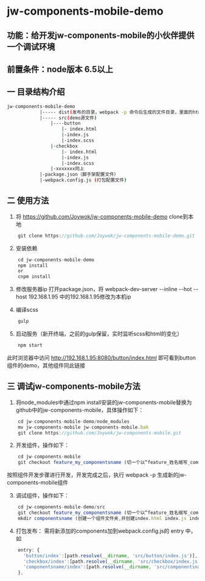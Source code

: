 # jw-components-mobile-demo


## 功能：给开发jw-components-mobile的小伙伴提供一个调试环境

## 前置条件：node版本 6.5以上


## 一 目录结构介绍

```bash
jw-components-mobile-demo 
			|----- dist(发布的目录，webpack -p 命令后生成的文件目录，里面的html可双击浏览器中运行)
			|----- src(demo源文件)
				|----button
					|- index.html
					|-index.js
					|-index.scss
				|-checkbox
					|- index.html
					|-index.js
					|-index.scss
				|-xxxxxxx同上
			|-package.json（脚手架配置文件）
			|-webpack.config.js (打包配置文件)
```															



## 二 使用方法

1. 将 https://github.com/Joywok/jw-components-mobile-demo clone到本地
```js
	git clone https://github.com/Joywok/jw-components-mobile-demo.git
```

2. 安装依赖
```js
	cd jw-components-mobile-demo
	npm install
	or
	cnpm install
```

3. 修改服务器ip
打开package.json，将 webpack-dev-server --inline --hot --host 192.168.1.95 中的192.168.1.95修改为本机ip

4. 编译scss
```js
	gulp
```
5. 启动服务（新开终端，之前的gulp保留，实时监听scss和html的变化）
```js
	npm start
```
此时浏览器中访问 http://192.168.1.95:8080/button/index.html 即可看到button组件的demo，其他组件同此链接


## 三 调试jw-components-mobile方法

1. 将node_modules中通过npm install安装的jw-components-mobile替换为 github中的jw-components-mobile，具体操作如下：
```js
	cd jw-components-mobile-demo/node_modules 
	mv jw-components-mobile jw-components-mobile.bak
	git clone https://github.com/Joywok/jw-components-mobile.git
```	

2. 开发组件，操作如下：
```js
	cd jw-components-mobile
	git checkout feature_my_componentsname (切一个以“feature_姓名缩写_componentsname” 格式命名的新分支)
```	
按照组件开发步骤进行开发，开发完成之后，执行 webpack -p 生成新的jw-components-mobile组件

3. 调试组件，操作如下：
```js
	cd jw-components-mobile-demo/src 
	git checkout feature_my_componentsname (切一个以“feature_姓名缩写_componentsname” 格式命名的新分支)
	mkdir componentsname (创建一个组件文件夹,并创建index.html index.js index.scss文件，就可以引用新开发的组件了)
```

4. 打包发布：
	需将新添加的components加到webpack.config.js的 entry 中，如 
```js
	entry: {
      'button/index':[path.resolve(__dirname, 'src/button/index.js')],
      'checkbox/index':[path.resolve(__dirname, 'src/checkbox/index.js')],
      'componentsname/index':[path.resolve(__dirname, 'src/componentsname/index.js')]
    },
```




